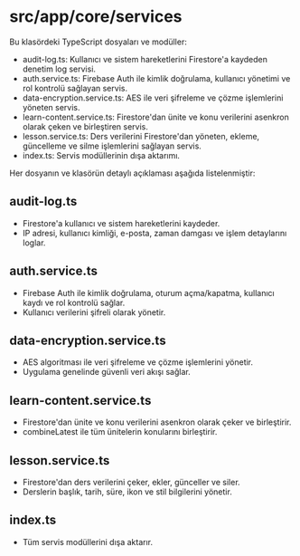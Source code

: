 # src/app/core/services

Bu klasördeki TypeScript dosyaları ve modüller:

- audit-log.ts: Kullanıcı ve sistem hareketlerini Firestore'a kaydeden denetim log servisi.
- auth.service.ts: Firebase Auth ile kimlik doğrulama, kullanıcı yönetimi ve rol kontrolü sağlayan servis.
- data-encryption.service.ts: AES ile veri şifreleme ve çözme işlemlerini yöneten servis.
- learn-content.service.ts: Firestore'dan ünite ve konu verilerini asenkron olarak çeken ve birleştiren servis.
- lesson.service.ts: Ders verilerini Firestore'dan yöneten, ekleme, güncelleme ve silme işlemlerini sağlayan servis.
- index.ts: Servis modüllerinin dışa aktarımı.

Her dosyanın ve klasörün detaylı açıklaması aşağıda listelenmiştir:

## audit-log.ts
- Firestore'a kullanıcı ve sistem hareketlerini kaydeder.
- IP adresi, kullanıcı kimliği, e-posta, zaman damgası ve işlem detaylarını loglar.

## auth.service.ts
- Firebase Auth ile kimlik doğrulama, oturum açma/kapatma, kullanıcı kaydı ve rol kontrolü sağlar.
- Kullanıcı verilerini şifreli olarak yönetir.

## data-encryption.service.ts
- AES algoritması ile veri şifreleme ve çözme işlemlerini yönetir.
- Uygulama genelinde güvenli veri akışı sağlar.

## learn-content.service.ts
- Firestore'dan ünite ve konu verilerini asenkron olarak çeker ve birleştirir.
- combineLatest ile tüm ünitelerin konularını birleştirir.

## lesson.service.ts
- Firestore'dan ders verilerini çeker, ekler, günceller ve siler.
- Derslerin başlık, tarih, süre, ikon ve stil bilgilerini yönetir.

## index.ts
- Tüm servis modüllerini dışa aktarır.
